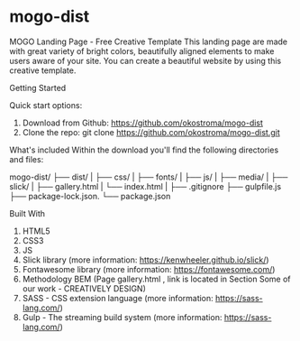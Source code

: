 # mogo-dist

MOGO Landing Page - Free Creative Template
This landing page are made with great variety of bright colors, beautifully aligned elements to make users aware of your site.
You can create a beautiful website by using this creative template.

Getting Started

Quick start options:
1. Download from Github: https://github.com/okostroma/mogo-dist
2. Clone the repo: git clone https://github.com/okostroma/mogo-dist.git

What's included
Within the download you'll find the following directories and files:

mogo-dist/
├── dist/
|   ├── css/
|   ├── fonts/
|   ├── js/
|   ├── media/
|   ├── slick/
|   ├── gallery.html
|   └── index.html
|
├── .gitignore
├── gulpfile.js
├── package-lock.json.
└── package.json

Built With

1. HTML5
2. CSS3
3. JS
4. Slick library (more information: https://kenwheeler.github.io/slick/)
5. Fontawesome library (more information: https://fontawesome.com/)
6. Methodology BEM (Page gallery.html , link is located in Section Some of our work - CREATIVELY DESIGN)
7. SASS - CSS extension language (more information: https://sass-lang.com/)
8. Gulp - The streaming build system (more information: https://sass-lang.com/)
